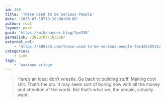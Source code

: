```yaml
---
id: 258
title: 'These Used to be Serious People'
date: '2023-07-10T18:28:00+00:00'
author: root
layout: post
guid: 'https://mikehaynes.blog/?p=258'
permalink: /2023/07/10/258/
external_url:
    - 'https://500ish.com/these-used-to-be-serious-people-fec426c5531c'
categories:
    - Link
tags:
    - 'maximum cringe'
---
```


> Here’s an idea: don’t wrestle. Go back to building stuff. Making cool shit. That’s the job. It may seem sort of boring now with all the money and attention of the world. But that’s what we, the people, actually want.